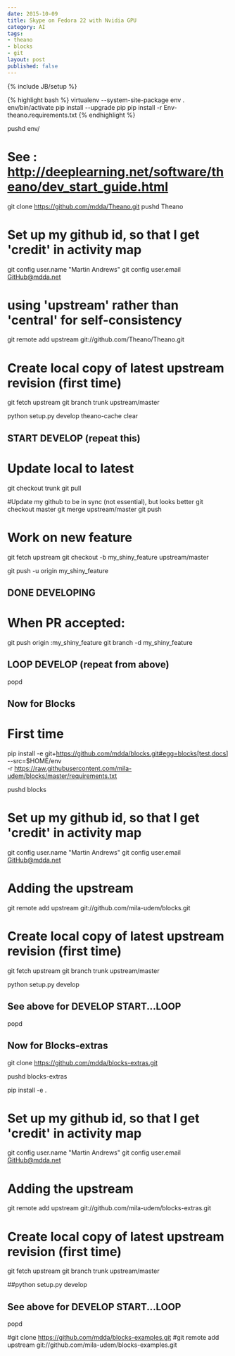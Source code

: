 ```yaml
---
date: 2015-10-09
title: Skype on Fedora 22 with Nvidia GPU
category: AI
tags:
- theano
- blocks
- git
layout: post
published: false
---
```

{% include JB/setup %}



{% highlight bash %}
virtualenv --system-site-package env
. env/bin/activate
pip install --upgrade pip
pip install -r Env-theano.requirements.txt 
{% endhighlight %}


pushd env/

# See : http://deeplearning.net/software/theano/dev_start_guide.html

git clone https://github.com/mdda/Theano.git
pushd Theano

# Set up my github id, so that I get 'credit' in activity map
git config user.name "Martin Andrews"
git config user.email GitHub@mdda.net

# using 'upstream' rather than 'central' for self-consistency
git remote add upstream git://github.com/Theano/Theano.git

# Create local copy of latest upstream revision (first time)
git fetch upstream
git branch trunk upstream/master

python setup.py develop
theano-cache clear

## START DEVELOP (repeat this)
# Update local to latest 
git checkout trunk
git pull

#Update my github to be in sync (not essential), but looks better
git checkout master
git merge upstream/master
git push

# Work on new feature
git fetch upstream
git checkout -b my_shiny_feature upstream/master

git push -u origin my_shiny_feature
## DONE DEVELOPING

# When PR accepted:
git push origin :my_shiny_feature
git branch -d my_shiny_feature

## LOOP DEVELOP (repeat from above)

popd


## Now for Blocks

# First time 
pip install -e git+https://github.com/mdda/blocks.git#egg=blocks[test,docs] --src=$HOME/env \
  -r https://raw.githubusercontent.com/mila-udem/blocks/master/requirements.txt
  
pushd blocks

# Set up my github id, so that I get 'credit' in activity map
git config user.name "Martin Andrews"
git config user.email GitHub@mdda.net

# Adding the upstream
git remote add upstream git://github.com/mila-udem/blocks.git

# Create local copy of latest upstream revision (first time)
git fetch upstream
git branch trunk upstream/master

python setup.py develop

## See above for DEVELOP START...LOOP

popd


## Now for Blocks-extras

git clone https://github.com/mdda/blocks-extras.git

pushd blocks-extras

pip install -e .

# Set up my github id, so that I get 'credit' in activity map
git config user.name "Martin Andrews"
git config user.email GitHub@mdda.net

# Adding the upstream
git remote add upstream git://github.com/mila-udem/blocks-extras.git

# Create local copy of latest upstream revision (first time)
git fetch upstream
git branch trunk upstream/master

##python setup.py develop

## See above for DEVELOP START...LOOP

popd

#git clone https://github.com/mdda/blocks-examples.git
#git remote add upstream git://github.com/mila-udem/blocks-examples.git
